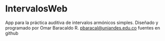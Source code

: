 # IntervalosWeb
App para la práctica auditiva de intervalos armónicos simples.
Diseñado y programado por Omar Baracaldo R.
pbaracal@uniandes.edu.co
fuentes en github
